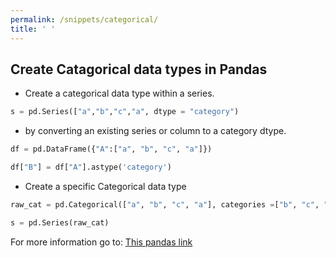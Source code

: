 ```yaml
---
permalink: /snippets/categorical/
title: ' '
---
```

## Create Catagorical data types in Pandas

* Create a categorical data type within a series.

```python
s = pd.Series(["a","b","c","a", dtype = "category")
```

* by converting an existing series or column to a category dtype.

```python
df = pd.DataFrame({"A":["a", "b", "c", "a"]})

df["B"] = df["A"].astype('category')
```

* Create a specific Categorical data type

```python
raw_cat = pd.Categorical(["a", "b", "c", "a"], categories =["b", "c", "d"], ordered=False)

s = pd.Series(raw_cat)
```

For more information go to:
[This pandas link](https://pandas.pydata.org/pandas-docs/stable/user_guide/categorical.html#:~:text=Categoricals%20are%20a%20pandas%20data%20type%20corresponding%20to,affiliation%2C%20observation%20time%20or%20rating%20via%20Likert%20scales.)